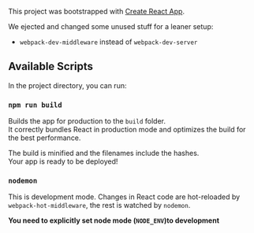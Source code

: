 This project was bootstrapped with [Create React App](https://github.com/facebook/create-react-app).

We ejected and changed some unused stuff for a leaner setup:
* `webpack-dev-middleware` instead of `webpack-dev-server`

## Available Scripts

In the project directory, you can run:

### `npm run build`

Builds the app for production to the `build` folder.<br>
It correctly bundles React in production mode and optimizes the build for the best performance.

The build is minified and the filenames include the hashes.<br>
Your app is ready to be deployed!

### `nodemon`

This is development mode. Changes in React code are hot-reloaded by `webpack-hot-middleware`, the rest is watched by `nodemon`.

**You need to explicitly set node mode (`NODE_ENV`)to development**
